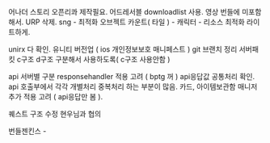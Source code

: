 어나더 스토리 오픈리콰 제작필요. 
어드레서블 downloadlist 사용. 
영상 번들에 미포함해서. 
URP 삭제. 
sng - 최적화 오브젝트 카운트( 타일 ) 
	- 캐릭터 
	- 리소스 최적화 라이트하게. 

unirx 다 확인.
유니티 버전업 ( ios 개인정보보호 매니페스트 ) 
git 브랜치 정리 
서버패킷 c구조 d구조 구분해서 사용하도록( c구조 사용안함 ) 




api 서버별 구분 responsehandler 적용 고려 ( bptg 꺼 )
api응답값 공통처리 확인. 
api 호출부에서 각각 개별처리 중복처리 하는 부분이 많음.
카드, 아이템보관함 매니저 추가 적용 고려 ( api응답만 봄 ).


퀘스트 구조 수정 현우님과 협의


번들젠킨스 - 